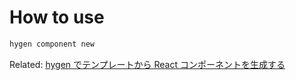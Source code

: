 # How to use

```bash
hygen component new
```

Related: [hygen でテンプレートから React コンポーネントを生成する](https://panda-program.com/posts/hygen-react)
